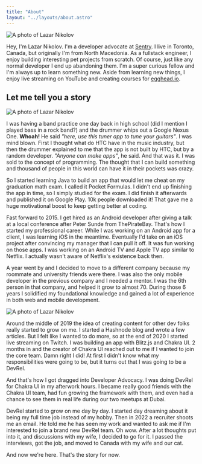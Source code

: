 ```yaml
---
title: "About"
layout: "../layouts/about.astro"
---
```


![A photo of Lazar Nikolov](/assets/lazar-1.jpg)

Hey, I'm Lazar Nikolov. I'm a developer advocate at
[Sentry](https://sentry.io/welcome). I live in Toronto, Canada, but originally
I'm from North Macedonia. As a fullstack engineer, I enjoy building interesting
pet projects from scratch. Of course, just like any normal developer I end up
abandoning them. I'm a super curious fellow and I'm always up to learn something
new. Aside from learning new things, I enjoy live streaming on YouTube and
creating courses for [egghead.io](https://egghead.io).

## Let me tell you a story

![A photo of Lazar Nikolov](/assets/lazar-3.jpg)

I was having a band practice one day back in high school (did I mention I played bass in a rock band?) and the drummer whips out a Google Nexus One. **Whoah!** He said _"here, use this tuner app to tune your guitars"_. I was mind blown. First I thought what do HTC have in the music industry, but then the drummer explained to me that the app is not built by HTC, but by a random developer. _"Anyone can make apps"_, he said. And that was it. I was sold to the concept of programming. The thought that I can build something and thousand of people in this world can have it in their pockets was crazy.

So I started learning Java to build an app that would let me cheat on my graduation math exam. I called it Pocket Formulas. I didn't end up finishing the app in time, so I simply studied for the exam. I did finish it afterwards and published it on Google Play. 10k people downloaded it! That gave me a huge motivational boost to keep getting better at coding.

Fast forward to 2015. I get hired as an Android developer after giving a talk at a local conference after Peter Sunde from ThePirateBay. That's how I started my professional career. While I was working on an Android app for a client, I was learning iOS in the meantime. Eventually I'd take on an iOS project after convincing my manager that I can pull it off. It was fun working on those apps. I was working on an Android TV and Apple TV app similar to Netflix. I actually wasn't aware of Netflix's existence back then.

A year went by and I decided to move to a different company because my roommate and university friends were there. I was also the only mobile developer in the previous company and I needed a mentor. I was the 6th person in that company, and helped it grow to almost 70. During those 6 years I solidified my foundational knowledge and gained a lot of experience in both web and mobile development.

![A photo of Lazar Nikolov](/assets/lazar-2.jpg)

Around the middle of 2019 the idea of creating content for other dev folks really started to grow on me. I started a Hashnode blog and wrote a few articles. But I felt like I wanted to do more, so at the end of 2020 I started live streaming on Twitch. I was building an app with Blitz.js and Chakra UI. 2 months in and the creator of Chakra UI reached out to me if I wanted to join the core team. Damn right I did! At first I didn't know what my responsibilities were going to be, but it turns out that I was going to be a DevRel.

And that's how I got dragged into Developer Advocacy. I was doing DevRel for Chakra UI in my afterwork hours. I became really good friends with the Chakra UI team, had fun growing the framework with them, and even had a chance to see them in real life during our two meetups at Dubai.

DevRel started to grow on me day by day. I started day dreaming about it being my full time job instead of my hobby. Then in 2022 a recruiter shoots me an email. He told me he has seen my work and wanted to ask me if I'm interested to join a brand new DevRel team. Oh wow. After a lot thoughts put into it, and discussions with my wife, I decided to go for it. I passed the interviews, got the job, and moved to Canada with my wife and our cat.

And now we're here. That's the story for now.
